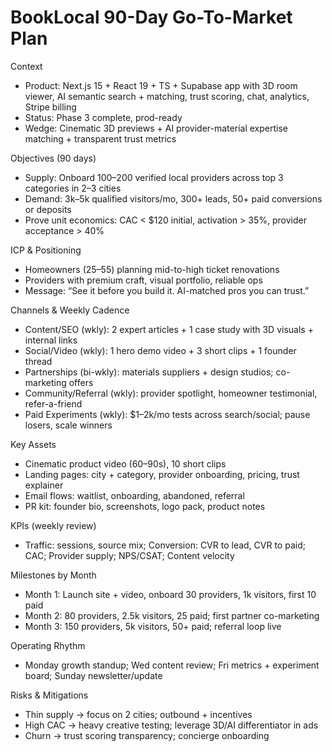 # BookLocal 90-Day Go-To-Market Plan

Context
- Product: Next.js 15 + React 19 + TS + Supabase app with 3D room viewer, AI semantic search + matching, trust scoring, chat, analytics, Stripe billing
- Status: Phase 3 complete, prod-ready
- Wedge: Cinematic 3D previews + AI provider-material expertise matching + transparent trust metrics

Objectives (90 days)
- Supply: Onboard 100–200 verified local providers across top 3 categories in 2–3 cities
- Demand: 3k–5k qualified visitors/mo, 300+ leads, 50+ paid conversions or deposits
- Prove unit economics: CAC < $120 initial, activation > 35%, provider acceptance > 40%

ICP & Positioning
- Homeowners (25–55) planning mid-to-high ticket renovations
- Providers with premium craft, visual portfolio, reliable ops
- Message: “See it before you build it. AI-matched pros you can trust.”

Channels & Weekly Cadence
- Content/SEO (wkly): 2 expert articles + 1 case study with 3D visuals + internal links
- Social/Video (wkly): 1 hero demo video + 3 short clips + 1 founder thread
- Partnerships (bi-wkly): materials suppliers + design studios; co-marketing offers
- Community/Referral (wkly): provider spotlight, homeowner testimonial, refer-a-friend
- Paid Experiments (wkly): $1–2k/mo tests across search/social; pause losers, scale winners

Key Assets
- Cinematic product video (60–90s), 10 short clips
- Landing pages: city + category, provider onboarding, pricing, trust explainer
- Email flows: waitlist, onboarding, abandoned, referral
- PR kit: founder bio, screenshots, logo pack, product notes

KPIs (weekly review)
- Traffic: sessions, source mix; Conversion: CVR to lead, CVR to paid; CAC; Provider supply; NPS/CSAT; Content velocity

Milestones by Month
- Month 1: Launch site + video, onboard 30 providers, 1k visitors, first 10 paid
- Month 2: 80 providers, 2.5k visitors, 25 paid; first partner co-marketing
- Month 3: 150 providers, 5k visitors, 50+ paid; referral loop live

Operating Rhythm
- Monday growth standup; Wed content review; Fri metrics + experiment board; Sunday newsletter/update

Risks & Mitigations
- Thin supply → focus on 2 cities; outbound + incentives
- High CAC → heavy creative testing; leverage 3D/AI differentiator in ads
- Churn → trust scoring transparency; concierge onboarding

